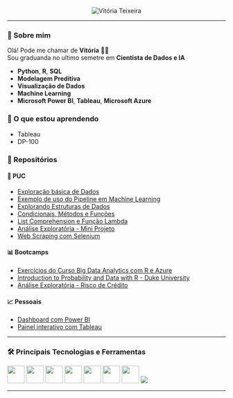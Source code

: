 <!-- Banner com seu nome (pode hospedar a imagem em um repositório ou no próprio GitHub) -->
<p align="center">
  <img src="[https://github.com/claraferrerabatista/seu-repositorio/blob/main/imagem-com-nome.png](https://github.com/vitoriaft/vitoriaft/blob/main/Card.jpg)" alt="Vitória Teixeira"/>
</p>

---

### 🧠 Sobre mim

Olá! Pode me chamar de **Vitória** 👩‍🔬  
Sou graduanda no ultimo semetre em **Cientista de Dados e IA** 

- **Python**, **R**, **SQL**
- **Modelagem Preditiva**
- **Visualização de Dados**
- **Machine Learning**
- **Microsoft Power BI**, **Tableau**, **Microsoft Azure**

### 🧠 O que estou aprendendo 

- Tableau
- DP-100

### 📁 Repositórios

#### 🐍 PUC

- [Exploração básica de Dados](#)
- [Exemplo de uso do Pipeline em Machine Learning](#)
- [Explorando Estruturas de Dados](#)
- [Condicionais, Métodos e Funções](#)
- [List Comprehension e Função Lambda](#)
- [Análise Exploratória - Mini Projeto](#)
- [Web Scraping com Selenium](#)

#### 📊 Bootcamps

- [Exercícios do Curso Big Data Analytics com R e Azure](#)
- [Introduction to Probability and Data with R - Duke University](#)
- [Análise Exploratória - Risco de Crédito](#)

#### 📈 Pessoais

- [Dashboard com Power BI](#)
- [Painel interativo com Tableau](#)

---

### 🛠️ Principais Tecnologias e Ferramentas

<p align="left">
  <img src="https://cdn.jsdelivr.net/gh/devicons/devicon/icons/python/python-original.svg" width="40" />
  <img src="https://cdn.jsdelivr.net/gh/devicons/devicon/icons/r/r-original.svg" width="40" />
  <img src="https://cdn.jsdelivr.net/gh/devicons/devicon/icons/javascript/javascript-original.svg" width="40" />
  <img src="https://cdn.jsdelivr.net/gh/devicons/devicon/icons/typescript/typescript-original.svg" width="40" />
  <img src="https://cdn.jsdelivr.net/gh/devicons/devicon/icons/c/c-original.svg" width="40" />
  <img src="https://cdn.jsdelivr.net/gh/devicons/devicon/icons/mysql/mysql-original.svg" width="40" />
  <img src="https://cdn.jsdelivr.net/gh/devicons/devicon/icons/azure/azure-original.svg" width="40" />
  <img src="https://img.shields.io/badge/Tableau-E97627?style=for-the-badge&logo=Tableau&logoColor=white" />
</p>

---


